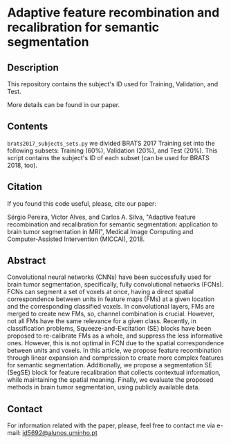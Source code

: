 # Adaptive feature recombination and recalibration for semantic segmentation

## Description

This repository contains the subject's ID used for Training, Validation, and Test.

More details can be found in our paper.


## Contents

```brats2017_subjects_sets.py``` we divided BRATS 2017 Training set into the following subsets: Training (60%), Validation (20%), and Test (20%). This script contains the subject's ID of each subset (can be used for BRATS 2018, too).


## Citation

If you found this code useful, please, cite our paper:

Sérgio Pereira, Victor Alves, and Carlos A. Silva, "Adaptive feature recombination and recalibration for semantic segmentation: application to brain tumor segmentation in MRI", Medical Image Computing and Computer-Assisted Intervention (MICCAI), 2018.


## Abstract

Convolutional neural networks (CNNs) have been successfully used for brain tumor segmentation, specifically, fully convolutional networks (FCNs). FCNs can segment a set of voxels at once, having a direct spatial correspondence between units in feature maps (FMs) at a given location and the corresponding classified voxels. In convolutional layers, FMs are merged to create new FMs, so, channel combination is crucial. However, not all FMs have the same relevance for a given class. Recently, in classification problems, Squeeze-and-Excitation (SE) blocks have been proposed to re-calibrate FMs as a whole, and suppress the less informative ones. However, this is not optimal in FCN due to the spatial correspondence between units and voxels. In this article, we propose feature recombination through linear expansion and compression to create more complex features for semantic segmentation. Additionally, we propose a segmentation SE (SegSE) block for feature recalibration that collects contextual information, while maintaining the spatial meaning. Finally, we evaluate the proposed methods in brain tumor segmentation, using publicly available data.


## Contact
For information related with the paper, please, feel free to contact me via e-mail: id5692@alunos.uminho.pt
